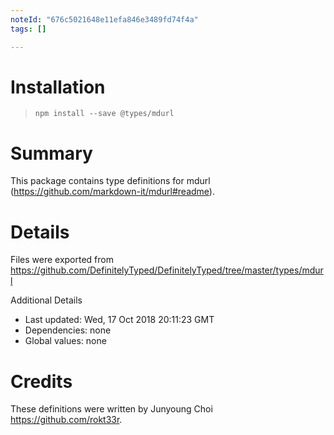 ```yaml
---
noteId: "676c5021648e11efa846e3489fd74f4a"
tags: []

---
```


# Installation
> `npm install --save @types/mdurl`

# Summary
This package contains type definitions for mdurl (https://github.com/markdown-it/mdurl#readme).

# Details
Files were exported from https://github.com/DefinitelyTyped/DefinitelyTyped/tree/master/types/mdurl

Additional Details
 * Last updated: Wed, 17 Oct 2018 20:11:23 GMT
 * Dependencies: none
 * Global values: none

# Credits
These definitions were written by Junyoung Choi <https://github.com/rokt33r>.
